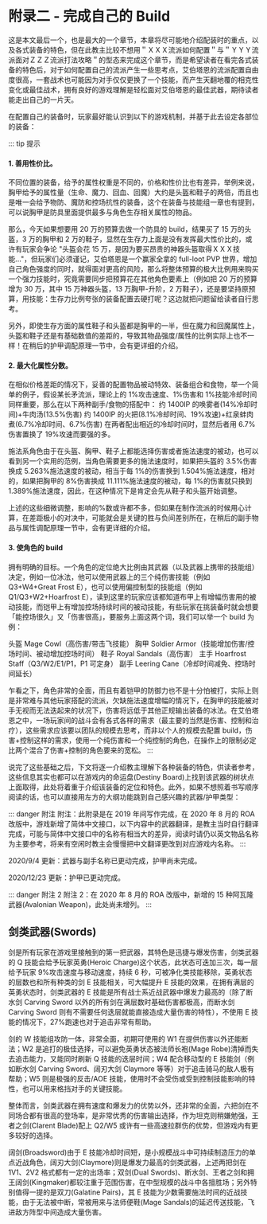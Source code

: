 # 附录二 - 完成自己的 Build

这是本文最后一个，也是最大的一个章节，本章将尽可能地介绍配装时的重点，以及各式装备的特色，但在此教主比较不想用＂ＸＸＸ流派如何配置＂与＂ＹＹＹ流派面对ＺＺＺ流派打法攻略＂的型态来完成这个章节，而是希望读者在看完各式装备的特色后，对于如何配置自己的流派产生一些思考点，艾伯塔恩的流派配置自由度很高，一套战术也可能因为对手仅仅更换了一个技能，而产生天翻地覆的相克性变化或最佳战术，拥有良好的游戏理解是轻松面对艾伯塔恩的最佳武器，期待读者能走出自己的一片天。

在配置自己的装备时，玩家最好能认识到以下的游戏机制，并基于此去设定各部位的装备：

::: tip 提示

#### 1. 善用性价比。

不同位置的装备，给予的属性权重是不同的，价格和性价比也有差异，举例来说，胸甲给予的属性量（生命、魔力、回血、回魔）大约是头盔和鞋子的两倍，而且也是唯一会给予物防、魔防和控场抗性的装备，这个在装备与技能组一章也有提到，可以说胸甲是防具里面提供最多与角色生存相关属性的物品。

那么，今天如果想要用 20 万的预算去做一个防具的 build，结果买了 15 万的头盔，3 万的胸甲和 2 万的鞋子，显然在生存力上面是没有发挥最大性价比的，或许有玩家会争论 "头盔会花 15 万，是因为要买昂贵的神器头盔取得ＸＸＸ技能..."，但玩家们必须谨记，艾伯塔恩是一个赢家全拿的 full-loot PVP 世界，增加自己角色强度的同时，就得面对更高的风险，那么将整体预算的极大比例用来购买一个强力技能时，究竟需要同步把预算花在其他角色要素上（例如把 20 万的预算增为 30 万，其中 15 万神器头盔，13 万胸甲-升阶，2 万鞋子），还是要坚持原预算，用技能：生存力比例夸张的装备配置去硬打呢？这边就把问题留给读者自行思考。

另外，即使生存方面的属性鞋子和头盔都是胸甲的一半，但在魔力和回魔属性上，头盔和鞋子还是有基础数值的差距的，导致其物品强度/属性的比例实际上也不一样！在稍后的护甲调配原理一节中，会有更详细的介绍。

#### 2. 最大化属性分数。

在相似价格差距的情况下，妥善的配置物品被动特效、装备组合和食物，举一个简单的例子，假设某长矛流派，理论上的 1%攻击速度、1%伤害和 1%技能冷却时间同样重要，那么在以下两种副手/食物的搭配中：
约 1400IP 的唤雾者(14%冷却时间)+牛肉汤(13.5%伤害)
约 1400IP 的火把(8.1%冷却时间、19%攻速)+红泉蚌肉煮(6.7%冷却时间、6.7%伤害)
在两者配出相近的冷却时间时，显然后者用 6.7%伤害置换了 19%攻速而要强的多。

施法系角色由于在头盔、胸甲、鞋子上都能选择伤害或者施法速度的被动，也可以看到另一个实用的范例，当角色需要更多的施法速度时，如果把头盔的 3.5%伤害换成 5.263%施法速度的被动，相当于每 1%的伤害换到 1.504%施法速度，相对的，如果把胸甲的 8%伤害换成 11.111%施法速度的被动，每 1%的伤害就只换到 1.389%施法速度，因此，在这种情况下是肯定会先从鞋子和头盔开始调整。

上述的这些细微调整，影响的%数或许都不多，但如果在制作流派的时候用心计算，在差距极小的对决中，可能就会是关键的胜与负间差别所在，在稍后的副手物品与属性调配原理一节中，会有更详细的介绍。

#### 3. 使角色的 build

拥有明确的目标。一个角色的定位绝大比例由其武器（以及武器上携带的技能组）决定，例如一位冰法，他可以使用武器上的三个纯伤害技能（例如 Q3+W4+Great Frost E），也可以使用偏控制型的技能组（例如 Q1/Q3+W2+Hoarfrost E），读到这里的玩家应该都知道布甲上有增幅伤害用的被动技能，而铠甲上有增加控场持续时间的被动技能，有些玩家在挑装备时就会想要「能控场很久」又「伤害很高」，要服务上面这两个词，我们可以举一个 build 为例：

头盔 Mage Cowl（高伤害/带击飞技能）
胸甲 Soldier Armor（技能增加伤害/控场时间、被动增加控场时间）
鞋子 Royal Sandals（高伤害）
主手 Hoarfrost Staff（Q3/W2/E1/P1，P1 可定身）
副手 Leering Cane（冷却时间减免、控场时间延长）

乍看之下，角色非常的全面，而且有着铠甲的防御力也不是十分怕被打，实际上则是非常难与其他玩家搭配的流派，欠缺施法速度增幅的情况下，在胸甲的技能被对手无视而无法迭起来的状况下，伤害将远低于其他正规输出装备的冰法。在艾伯塔恩之中，一场玩家间的战斗会有各式各样的需求（最主要的当然是伤害、控制和治疗），这些需求应该要以团队的规模去思考，而非以个人的规模去配置 build，伤害+控制这样的需求，使用一个纯伤害和一个纯控制的角色，在操作上的限制必定比两个混合了伤害+控制的角色要来的宽松。
:::

说完了这些基础之后，下文将逐一介绍教主理解下各种装备的特色，供读者参考，这些信息其实也都可以在游戏内的命运盘(Destiny Board)上找到该武器的树状点上面取得，此处将着重于介绍该装备的定位和特色。此外，如果不想照着书写顺序阅读的话，也可以直接用左方的大纲功能跳到自己感兴趣的武器/护甲类型：

::: danger 附注
附注：此附录是在 2019 年间写作完成，在 2020 年 8 月的 ROA 改版中，游戏新增了简体中文接口，以下内容中的武器翻译，是教主当时自行翻译完成，可能与简体中文接口中的名称有相当大的差异，阅读时请仍以英文物品名称为主要参考，将来有空闲时教主会慢慢把中文翻译更改到对应游戏内名称。
:::

2020/9/4 更新：武器与副手名称已更动完成，护甲尚未完成。

2020/12/23 更新：护甲已更动完成。

::: danger 附注 2
附注 2：在 2020 年 8 月的 ROA 改版中，新增的 15 种阿瓦隆武器(Avalonian Weapon)，此处尚未增列。
:::

## 剑类武器(Swords)

剑是所有玩家在游戏里接触到的第一把武器，其特色是迅捷与爆发伤害，剑类武器的 Q 技能会给予玩家英勇(Heroic Charge)这个状态，此状态可迭加三次，每一层给予玩家 9%攻击速度与移动速度，持续 6 秒，可被净化类技能移除，英勇状态的层数也和所有种类的剑 E 技能相关，可大幅提升 E 技能的效果，在拥有满层的英勇状态时，剑类武器的 E 技能是所有战士系近战武器中爆发力最高的（除了断水剑 Carving Sword 以外的所有剑在满层数时基础伤害都极高，而断水剑 Carving Sword 则有不需要任何迭层就能直接造成大量伤害的特性），不使用 E 技能的情况下，27%跑速也对于追击非常有帮助。

剑的 W 技能组攻防一体，非常全面，初期可使用的 W1 在提供伤害以外还能断法；W2 是追打的极佳选择，可以避免英勇状态被法师长袍(Mage Robe)清掉而失去追击能力，又能同时刷新 Q 技能的迭层时间；W4 配合移动型的 E 技能剑（例如断水剑 Carving Sword、阔刃大剑 Claymore 等等）对于追击骑马的敌人极有帮助；W5 则是极强的反击/AOE 技能，使用时不会受伤或受到控制技能影响的特性，也可以用来格挡对手的关键技能。

整体而言，剑类武器在拥有速度和爆发力的优势以外，还非常的全面，六把剑在不同场合都有很高的登场率，是非常优秀的伤害输出选择，作为坦克则稍嫌勉强，王者之剑(Clarent Blade)配上 Q2/W5 或许有一些高速拉群伤的优势，但游戏内有更多较好的选择。

阔剑(Broadsword)由于 E 技能冷却时间短，是小规模战斗中可持续制造压力的单点近战角色，阔刃大剑(Claymore)则是爆发力最高的剑类武器，上述两把剑在 1V1、2V2 格式都有一定的出场率；双剑(Dual Swords)、断水剑、王者之剑和拥王阔剑(Kingmaker)都较注重于范围伤害，在中型规模的战斗中各擅胜场；另外特别值得一提的是双刀(Galatine Pairs)，其 E 技能为少数需要施法时间的近战技能，由于无法被中断，常被用来与法师便鞋(Mage Sandals)的延迟传送技能，飞进敌方阵型中间造成大量伤害。

